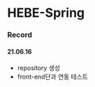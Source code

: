 HEBE-Spring
===========
###        __Record__
####  __21.06.16__
- repository 생성
- front-end단과 연동 테스트
